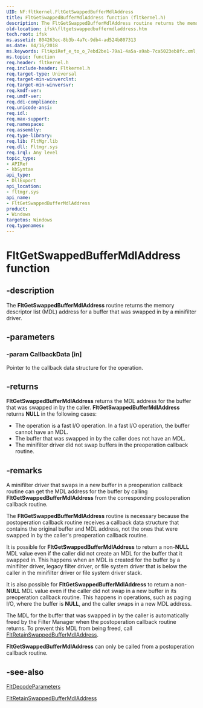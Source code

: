 ```yaml
---
UID: NF:fltkernel.FltGetSwappedBufferMdlAddress
title: FltGetSwappedBufferMdlAddress function (fltkernel.h)
description: The FltGetSwappedBufferMdlAddress routine returns the memory descriptor list (MDL) address for a buffer that was swapped in by a minifilter driver.
old-location: ifsk\fltgetswappedbuffermdladdress.htm
tech.root: ifsk
ms.assetid: 804263ec-8b3b-4a7c-9db4-ad524b807313
ms.date: 04/16/2018
ms.keywords: FltApiRef_e_to_o_7ebd2be1-79a1-4a5a-a9ab-7ca5023eb8fc.xml, FltGetSwappedBufferMdlAddress, FltGetSwappedBufferMdlAddress routine [Installable File System Drivers], fltkernel/FltGetSwappedBufferMdlAddress, ifsk.fltgetswappedbuffermdladdress
ms.topic: function
req.header: fltkernel.h
req.include-header: Fltkernel.h
req.target-type: Universal
req.target-min-winverclnt: 
req.target-min-winversvr: 
req.kmdf-ver: 
req.umdf-ver: 
req.ddi-compliance: 
req.unicode-ansi: 
req.idl: 
req.max-support: 
req.namespace: 
req.assembly: 
req.type-library: 
req.lib: FltMgr.lib
req.dll: Fltmgr.sys
req.irql: Any level
topic_type:
- APIRef
- kbSyntax
api_type:
- DllExport
api_location:
- fltmgr.sys
api_name:
- FltGetSwappedBufferMdlAddress
product:
- Windows
targetos: Windows
req.typenames: 
---
```


# FltGetSwappedBufferMdlAddress function


## -description


The <b>FltGetSwappedBufferMdlAddress</b> routine returns the memory descriptor list (MDL) address for a buffer that was swapped in by a minifilter driver. 


## -parameters




### -param CallbackData [in]

Pointer to the callback data structure for the operation. 


## -returns



<b>FltGetSwappedBufferMdlAddress</b> returns the MDL address for the buffer that was swapped in by the caller. <b>FltGetSwappedBufferMdlAddress</b> returns <b>NULL</b> in the following cases: 

<ul>
<li>The operation is a fast I/O operation. In a fast I/O operation, the buffer cannot have an MDL. </li>
<li>The buffer that was swapped in by the caller does not have an MDL. </li>
<li>The minifilter driver did not swap buffers in the preoperation callback routine. </li>
</ul>



## -remarks



A minifilter driver that swaps in a new buffer in a preoperation callback routine can get the MDL address for the buffer by calling <b>FltGetSwappedBufferMdlAddress</b> from the corresponding postoperation callback routine. 

The <b>FltGetSwappedBufferMdlAddress</b> routine is necessary because the postoperation callback routine receives a callback data structure that contains the original buffer and MDL address, not the ones that were swapped in by the caller's preoperation callback routine. 

It is possible for <b>FltGetSwappedBufferMdlAddress</b> to return a non-<b>NULL</b> MDL value even if the caller did not create an MDL for the buffer that it swapped in. This happens when an MDL is created for the buffer by a minifilter driver, legacy filter driver, or file system driver that is below the caller in the minifilter driver or file system driver stack. 

It is also possible for <b>FltGetSwappedBufferMdlAddress</b> to return a non-<b>NULL</b> MDL value even if the caller did not swap in a new buffer in its preoperation callback routine. This happens in operations, such as paging I/O, where the buffer is <b>NULL</b>, and the caller swaps in a new MDL address. 

The MDL for the buffer that was swapped in by the caller is automatically freed by the Filter Manager when the postoperation callback routine returns. To prevent this MDL from being freed, call <a href="https://docs.microsoft.com/windows-hardware/drivers/ddi/content/fltkernel/nf-fltkernel-fltretainswappedbuffermdladdress">FltRetainSwappedBufferMdlAddress</a>. 

<b>FltGetSwappedBufferMdlAddress</b> can only be called from a postoperation callback routine. 




## -see-also




<a href="https://docs.microsoft.com/windows-hardware/drivers/ddi/content/fltkernel/nf-fltkernel-fltdecodeparameters">FltDecodeParameters</a>



<a href="https://docs.microsoft.com/windows-hardware/drivers/ddi/content/fltkernel/nf-fltkernel-fltretainswappedbuffermdladdress">FltRetainSwappedBufferMdlAddress</a>
 

 


